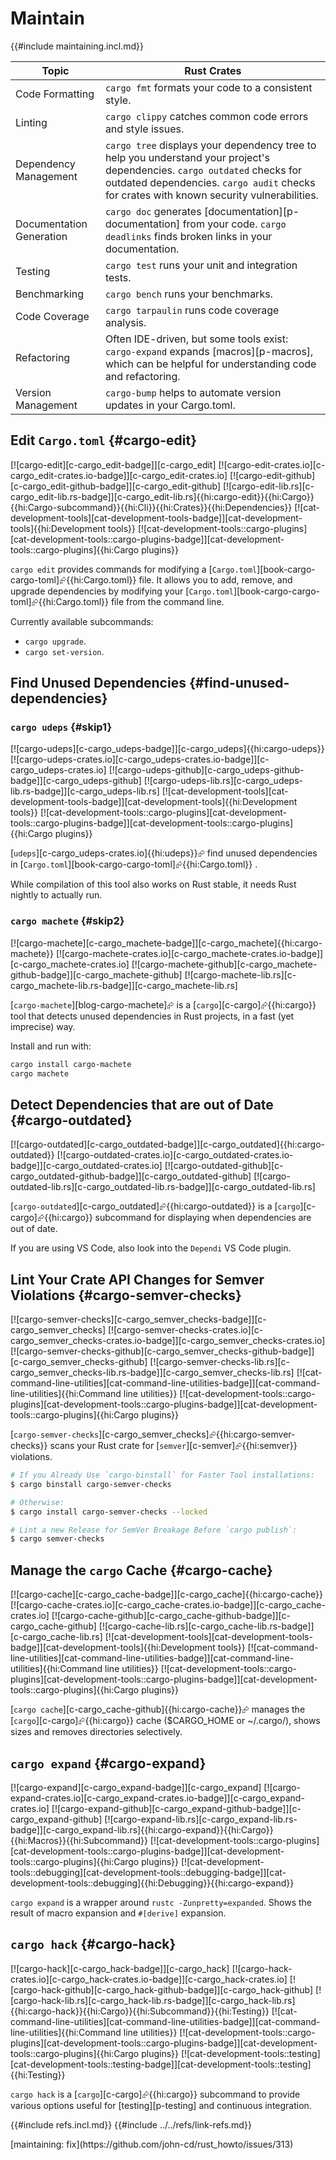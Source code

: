 # Maintain

{{#include maintaining.incl.md}}

| Topic | Rust Crates |
|---|---|
| Code Formatting | `cargo fmt` formats your code to a consistent style. |
| Linting | `cargo clippy` catches common code errors and style issues. |
| Dependency Management | `cargo tree` displays your dependency tree to help you understand your project's dependencies. `cargo outdated` checks for outdated dependencies. `cargo audit` checks for crates with known security vulnerabilities. |
| Documentation Generation | `cargo doc` generates [documentation][p-documentation] from your code. `cargo deadlinks` finds broken links in your documentation. |
| Testing | `cargo test` runs your unit and integration tests. |
| Benchmarking | `cargo bench` runs your benchmarks. |
| Code Coverage | `cargo tarpaulin` runs code coverage analysis. |
| Refactoring | Often IDE-driven, but some tools exist: `cargo-expand` expands [macros][p-macros], which can be helpful for understanding code and refactoring. |
| Version Management | `cargo-bump` helps to automate version updates in your Cargo.toml. |

## Edit `Cargo.toml` {#cargo-edit}

[![cargo-edit][c-cargo_edit-badge]][c-cargo_edit] [![cargo-edit-crates.io][c-cargo_edit-crates.io-badge]][c-cargo_edit-crates.io] [![cargo-edit-github][c-cargo_edit-github-badge]][c-cargo_edit-github] [![cargo-edit-lib.rs][c-cargo_edit-lib.rs-badge]][c-cargo_edit-lib.rs]{{hi:cargo-edit}}{{hi:Cargo}}{{hi:Cargo-subcommand}}{{hi:Cli}}{{hi:Crates}}{{hi:Dependencies}} [![cat-development-tools][cat-development-tools-badge]][cat-development-tools]{{hi:Development tools}} [![cat-development-tools::cargo-plugins][cat-development-tools::cargo-plugins-badge]][cat-development-tools::cargo-plugins]{{hi:Cargo plugins}}

`cargo edit` provides commands for modifying a [`Cargo.toml`][book-cargo-cargo-toml]⮳{{hi:Cargo.toml}} file. It allows you to add, remove, and upgrade dependencies by modifying your [`Cargo.toml`][book-cargo-cargo-toml]⮳{{hi:Cargo.toml}} file from the command line.

Currently available subcommands:

- `cargo upgrade`.
- `cargo set-version`.

## Find Unused Dependencies {#find-unused-dependencies}

### `cargo udeps` {#skip1}

[![cargo-udeps][c-cargo_udeps-badge]][c-cargo_udeps]{{hi:cargo-udeps}}
[![cargo-udeps-crates.io][c-cargo_udeps-crates.io-badge]][c-cargo_udeps-crates.io]
[![cargo-udeps-github][c-cargo_udeps-github-badge]][c-cargo_udeps-github]
[![cargo-udeps-lib.rs][c-cargo_udeps-lib.rs-badge]][c-cargo_udeps-lib.rs]
[![cat-development-tools][cat-development-tools-badge]][cat-development-tools]{{hi:Development tools}}
[![cat-development-tools::cargo-plugins][cat-development-tools::cargo-plugins-badge]][cat-development-tools::cargo-plugins]{{hi:Cargo plugins}}

[`udeps`][c-cargo_udeps-crates.io]{{hi:udeps}}⮳ find unused dependencies in [`Cargo.toml`][book-cargo-cargo-toml]⮳{{hi:Cargo.toml}} .

While compilation of this tool also works on Rust stable, it needs Rust nightly to actually run.

### `cargo machete` {#skip2}

[![cargo-machete][c-cargo_machete-badge]][c-cargo_machete]{{hi:cargo-machete}}
[![cargo-machete-crates.io][c-cargo_machete-crates.io-badge]][c-cargo_machete-crates.io]
[![cargo-machete-github][c-cargo_machete-github-badge]][c-cargo_machete-github]
[![cargo-machete-lib.rs][c-cargo_machete-lib.rs-badge]][c-cargo_machete-lib.rs]

[`cargo-machete`][blog-cargo-machete]⮳ is a [`cargo`][c-cargo]⮳{{hi:cargo}} tool that detects unused dependencies in Rust projects, in a fast (yet imprecise) way.

Install and run with:

```sh
cargo install cargo-machete
cargo machete
```

## Detect Dependencies that are out of Date {#cargo-outdated}

[![cargo-outdated][c-cargo_outdated-badge]][c-cargo_outdated]{{hi:cargo-outdated}}
[![cargo-outdated-crates.io][c-cargo_outdated-crates.io-badge]][c-cargo_outdated-crates.io]
[![cargo-outdated-github][c-cargo_outdated-github-badge]][c-cargo_outdated-github]
[![cargo-outdated-lib.rs][c-cargo_outdated-lib.rs-badge]][c-cargo_outdated-lib.rs]

[`cargo-outdated`][c-cargo_outdated]⮳{{hi:cargo-outdated}} is a [`cargo`][c-cargo]⮳{{hi:cargo}} subcommand for displaying when dependencies are out of date.

If you are using VS Code, also look into the `Dependi` VS Code plugin.

## Lint Your Crate API Changes for Semver Violations {#cargo-semver-checks}

[![cargo-semver-checks][c-cargo_semver_checks-badge]][c-cargo_semver_checks]
[![cargo-semver-checks-crates.io][c-cargo_semver_checks-crates.io-badge]][c-cargo_semver_checks-crates.io]
[![cargo-semver-checks-github][c-cargo_semver_checks-github-badge]][c-cargo_semver_checks-github]
[![cargo-semver-checks-lib.rs][c-cargo_semver_checks-lib.rs-badge]][c-cargo_semver_checks-lib.rs]
[![cat-command-line-utilities][cat-command-line-utilities-badge]][cat-command-line-utilities]{{hi:Command line utilities}}
[![cat-development-tools::cargo-plugins][cat-development-tools::cargo-plugins-badge]][cat-development-tools::cargo-plugins]{{hi:Cargo plugins}}

[`cargo-semver-checks`][c-cargo_semver_checks]⮳{{hi:cargo-semver-checks}} scans your Rust crate for [`semver`][c-semver]⮳{{hi:semver}} violations.

```sh
# If you Already Use `cargo-binstall` for Faster Tool installations:
$ cargo binstall cargo-semver-checks

# Otherwise:
$ cargo install cargo-semver-checks --locked

# Lint a new Release for SemVer Breakage Before `cargo publish`:
$ cargo semver-checks
```

## Manage the `cargo` Cache {#cargo-cache}

[![cargo-cache][c-cargo_cache-badge]][c-cargo_cache]{{hi:cargo-cache}}
[![cargo-cache-crates.io][c-cargo_cache-crates.io-badge]][c-cargo_cache-crates.io]
[![cargo-cache-github][c-cargo_cache-github-badge]][c-cargo_cache-github]
[![cargo-cache-lib.rs][c-cargo_cache-lib.rs-badge]][c-cargo_cache-lib.rs]
[![cat-development-tools][cat-development-tools-badge]][cat-development-tools]{{hi:Development tools}}
[![cat-command-line-utilities][cat-command-line-utilities-badge]][cat-command-line-utilities]{{hi:Command line utilities}}
[![cat-development-tools::cargo-plugins][cat-development-tools::cargo-plugins-badge]][cat-development-tools::cargo-plugins]{{hi:Cargo plugins}}

[`cargo cache`][c-cargo_cache-github]{{hi:cargo-cache}}⮳ manages the [`cargo`][c-cargo]⮳{{hi:cargo}} cache ($CARGO_HOME or ~/.cargo/), shows sizes and removes directories selectively.

## `cargo expand` {#cargo-expand}

[![cargo-expand][c-cargo_expand-badge]][c-cargo_expand] [![cargo-expand-crates.io][c-cargo_expand-crates.io-badge]][c-cargo_expand-crates.io] [![cargo-expand-github][c-cargo_expand-github-badge]][c-cargo_expand-github] [![cargo-expand-lib.rs][c-cargo_expand-lib.rs-badge]][c-cargo_expand-lib.rs]{{hi:cargo-expand}}{{hi:Cargo}}{{hi:Macros}}{{hi:Subcommand}} [![cat-development-tools::cargo-plugins][cat-development-tools::cargo-plugins-badge]][cat-development-tools::cargo-plugins]{{hi:Cargo plugins}} [![cat-development-tools::debugging][cat-development-tools::debugging-badge]][cat-development-tools::debugging]{{hi:Debugging}}{{hi:cargo-expand}}

`cargo expand` is a wrapper around `rustc -Zunpretty=expanded`. Shows the result of macro expansion and `#[derive]` expansion.

## `cargo hack` {#cargo-hack}

[![cargo-hack][c-cargo_hack-badge]][c-cargo_hack] [![cargo-hack-crates.io][c-cargo_hack-crates.io-badge]][c-cargo_hack-crates.io] [![cargo-hack-github][c-cargo_hack-github-badge]][c-cargo_hack-github] [![cargo-hack-lib.rs][c-cargo_hack-lib.rs-badge]][c-cargo_hack-lib.rs]{{hi:cargo-hack}}{{hi:Cargo}}{{hi:Subcommand}}{{hi:Testing}} [![cat-command-line-utilities][cat-command-line-utilities-badge]][cat-command-line-utilities]{{hi:Command line utilities}} [![cat-development-tools::cargo-plugins][cat-development-tools::cargo-plugins-badge]][cat-development-tools::cargo-plugins]{{hi:Cargo plugins}} [![cat-development-tools::testing][cat-development-tools::testing-badge]][cat-development-tools::testing]{{hi:Testing}}

`cargo hack` is a [`cargo`][c-cargo]⮳{{hi:cargo}} subcommand to provide various options useful for [testing][p-testing] and continuous integration.

{{#include refs.incl.md}}
{{#include ../../refs/link-refs.md}}

<div class="hidden">
[maintaining: fix](https://github.com/john-cd/rust_howto/issues/313)
</div>
